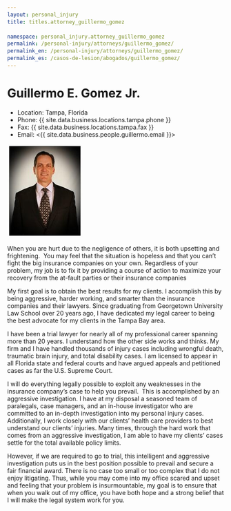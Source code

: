 ```yaml
---
layout: personal_injury
title: titles.attorney_guillermo_gomez

namespace: personal_injury.attorney_guillermo_gomez
permalink: /personal-injury/attorneys/guillermo_gomez/
permalink_en: /personal-injury/attorneys/guillermo_gomez/
permalink_es: /casos-de-lesion/abogados/guillermo_gomez/
---
```


# Guillermo E. Gomez Jr.

* Location: Tampa, Florida
* Phone: {{ site.data.business.locations.tampa.phone }}
* Fax: {{ site.data.business.locations.tampa.fax }}
* Email: <{{ site.data.business.people.guillermo.email }}>

![Attorney photo](/assets/images/attorney_guillermo_gomez.jpg)

When you are hurt due to the negligence of others, it is both upsetting and frightening.  You may feel that the situation is hopeless and that you can’t fight the big insurance companies on your own. Regardless of your problem, my job is to fix it by providing a course of action to maximize your recovery from the at-fault parties or their insurance companies

My first goal is to obtain the best results for my clients. I accomplish this by being aggressive, harder working, and smarter than the insurance companies and their lawyers. Since graduating from Georgetown University Law School over 20 years ago, I have dedicated my legal career to being the best advocate for my clients in the Tampa Bay area.

I have been a trial lawyer for nearly all of my professional career spanning more than 20 years. I understand how the other side works and thinks. My firm and I have handled thousands of injury cases including wrongful death, traumatic brain injury, and total disability cases. I am licensed to appear in all Florida state and federal courts and have argued appeals and petitioned cases as far the U.S. Supreme Court.
 
I will do everything legally possible to exploit any weaknesses in the insurance company’s case to help you prevail.  This is accomplished by an aggressive investigation. I have at my disposal  a seasoned team of paralegals, case managers, and an in-house investigator who are committed to an in-depth investigation into my personal injury cases. Additionally, I work closely with our clients’ health care providers to best understand our clients’ injuries. Many times, through the hard work that comes from an aggressive investigation, I am able to have my clients’ cases settle for the total available policy limits.

However, if we are required to go to trial, this intelligent and aggressive investigation puts us in the best position possible to prevail and secure a fair financial award. There is no case too small or too complex that I do not enjoy litigating. Thus, while you may come into my office scared and upset and feeling that your problem is insurmountable, my goal is to ensure that when you walk out of my office, you have both hope and a strong belief that I will make the legal system work for you.
